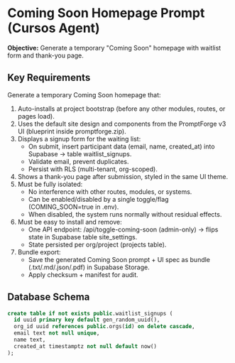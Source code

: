 # Coming Soon Homepage Prompt (Cursos Agent)

**Objective:** Generate a temporary "Coming Soon" homepage with waitlist form and thank-you page.

## Key Requirements
Generate a temporary Coming Soon homepage that:

1. Auto-installs at project bootstrap (before any other modules, routes, or pages load).
2. Uses the default site design and components from the PromptForge v3 UI (blueprint inside promptforge.zip).
3. Displays a signup form for the waiting list:
   - On submit, insert participant data (email, name, created_at) into Supabase → table waitlist_signups.
   - Validate email, prevent duplicates.
   - Persist with RLS (multi-tenant, org-scoped).
4. Shows a thank-you page after submission, styled in the same UI theme.
5. Must be fully isolated:
   - No interference with other routes, modules, or systems.
   - Can be enabled/disabled by a single toggle/flag (COMING_SOON=true in .env).
   - When disabled, the system runs normally without residual effects.
6. Must be easy to install and remove:
   - One API endpoint: /api/toggle-coming-soon (admin-only) → flips state in Supabase table site_settings.
   - State persisted per org/project (projects table).
7. Bundle export:
   - Save the generated Coming Soon prompt + UI spec as bundle (.txt/.md/.json/.pdf) in Supabase Storage.
   - Apply checksum + manifest for audit.


## Database Schema
```sql
create table if not exists public.waitlist_signups (
  id uuid primary key default gen_random_uuid(),
  org_id uuid references public.orgs(id) on delete cascade,
  email text not null unique,
  name text,
  created_at timestamptz not null default now()
);
```
